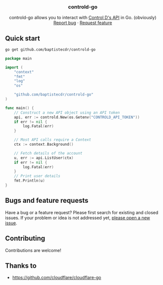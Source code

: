 <h3 align="center">controld-go</h3>
<p align="center">
    controld-go allows you to interact with <a href="https://docs.controld.com/reference/get-started">Control D's API</a> in Go. (obviously)
    <br>
    <a href="https://github.com/baptistecdr/controld-go/issues/new">Report bug</a>
    ·
    <a href="https://github.com/baptistecdr/controld-go/issues/new">Request feature</a>
</p>

<div align="center">

</div>

## Quick start

```bash
go get github.com/baptistecdr/controld-go
```

```go
package main

import (
	"context"
	"fmt"
	"log"
	"os"

	"github.com/baptistecdr/controld-go"
)

func main() {
	// Construct a new API object using an API token
	api, err := controld.New(os.Getenv("CONTROLD_API_TOKEN"))
	if err != nil {
		log.Fatal(err)
	}

	// Most API calls require a Context
	ctx := context.Background()

	// Fetch details of the account
	u, err := api.ListUser(ctx)
	if err != nil {
		log.Fatal(err)
	}
	// Print user details
	fmt.Println(u)
}
```

## Bugs and feature requests

Have a bug or a feature request? Please first search for existing and closed issues. If your problem or idea is not
addressed yet, [please open a new issue](https://github.com/baptistecdr/controld-go/issues/new).

## Contributing

Contributions are welcome!

## Thanks to

- https://github.com/cloudflare/cloudflare-go
